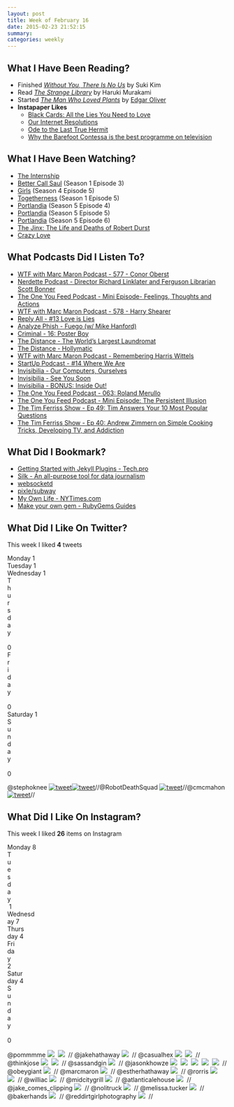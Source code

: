 ```yaml
---
layout: post
title: Week of February 16
date: 2015-02-23 21:52:15
summary: 
categories: weekly
---
```


## What I Have Been Reading?

* Finished *[Without You, There Is No Us](http://austinmoody.org/~melange/books/sukikim/2015/02/18/withoutyounous/)* by Suki Kim
* Read *[The Strange Library](http://austinmoody.org/~melange/books/harukimurakami/2015/02/18/strangelibrary/)* by Haruki Murakami
* Started *[The Man Who Loved Plants](http://www.goodie.org/pantherbooks/oliver.html)* by [Edgar Oliver](http://en.wikipedia.org/wiki/Edgar_Oliver)
* **Instapaper Likes**
  * [Black Cards: All the Lies You Need to Love](http://www.fsgworkinprogress.com/2015/02/black-cards-all-the-lies-you-need-to-love/)
  * [Our Internet Resolutions](https://medium.com/message/our-internet-resolutions-f40f84b28115)
  * [Ode to the Last True Hermit](https://medium.com/message/ode-to-the-last-true-hermit-cdcf40975e29)
  * [Why the Barefoot Contessa is the best programme on television](http://www.mirror.co.uk/news/uk-news/barefoot-contessa-best-programme-television-5190358)

## What I Have Been Watching?

* [The Internship](http://www.imdb.com/title/tt2234155/)
* [Better Call Saul](http://www.imdb.com/title/tt3032476/) (Season 1 Episode 3)
* [Girls](http://www.imdb.com/title/tt1723816/) (Season 4 Episode 5)
* [Togetherness](http://www.imdb.com/title/tt3061830/) (Season 1 Episode 5)
* [Portlandia](http://www.imdb.com/title/tt1780441/) (Season 5 Episode 4)
* [Portlandia](http://www.imdb.com/title/tt1780441/) (Season 5 Episode 5)
* [Portlandia](http://www.imdb.com/title/tt1780441/) (Season 5 Episode 6)
* [The Jinx: The Life and Deaths of Robert Durst](http://www.imdb.com/title/tt4299972/)
* [Crazy Love](http://www.imdb.com/title/tt0790706/)

## What Podcasts Did I Listen To?

* [WTF with Marc Maron Podcast - 577 - Conor Oberst](http://overca.st/a7vtho)
* [Nerdette Podcast - Director Richard Linklater and Ferguson Librarian Scott Bonner](http://overca.st/6t1OicIc)
* [The One You Feed Podcast - Mini Episode- Feelings, Thoughts and Actions](http://overca.st/BcDmGQ0zI)
* [WTF with Marc Maron Podcast - 578 - Harry Shearer](http://overca.st/bMmiuY)
* [Reply All - #13 Love is Lies](http://overca.st/DzGVtPhco)
* [Analyze Phish - Fuego (w/ Mike Hanford)](http://overca.st/-rDLFRwY)
* [Criminal - 16: Poster Boy](http://overca.st/BfsKUbCF0)
* [The Distance - The World’s Largest Laundromat](http://overca.st/EJV1UaI6E)
* [The Distance - Hollymatic](http://overca.st/EJV3zw2RM)
* [WTF with Marc Maron Podcast - Remembering Harris Wittels](http://overca.st/aaBKaw)
* [StartUp Podcast - #14 Where We Are](http://overca.st/DHBqWumZA)
* [Invisibilia - Our Computers, Ourselves](http://overca.st/D88Jxecx0)
* [Invisibilia - See You Soon](http://overca.st/D88Lgt1Ck)
* [Invisibilia - BONUS: Inside Out!](http://overca.st/D88JzjOQc)
* [The One You Feed Podcast - 063: Roland Merullo](http://overca.st/BcDm6iCzE)
* [The One You Feed Podcast - Mini Episode: The Persistent Illusion](http://overca.st/BcDkZLwWM)
* [The Tim Ferriss Show - Ep 49: Tim Answers Your 10 Most Popular Questions](http://overca.st/BmGWCW0f0)
* [The Tim Ferriss Show - Ep 40: Andrew Zimmern on Simple Cooking Tricks, Developing TV, and Addiction](http://overca.st/BmGUaqzlI)

## What Did I Bookmark? 

* [Getting Started with Jekyll Plugins - Tech.pro](http://tech.pro/tutorial/1299/getting-started-with-jekyll-plugins)
* [Silk - An all-purpose tool for data journalism](https://www.silk.co/journalism)
* [websocketd](http://websocketd.com/)
* [pixle/subway](https://github.com/pixle/subway)
* [My Own Life - NYTimes.com](http://mobile.nytimes.com/2015/02/19/opinion/oliver-sacks-on-learning-he-has-terminal-cancer.html?_r=0&referrer=)
* [Make your own gem - RubyGems Guides](http://guides.rubygems.org/make-your-own-gem/)

## What Did I Like On Twitter?

This week I liked **4** tweets

<div class="barchart">
<div style="width: 100px">Monday&nbsp;1</div>
<div style="width: 100px">Tuesday&nbsp;1</div>
<div style="width: 100px">Wednesday&nbsp;1</div>
<div style="width: 0px">Thursday&nbsp;0</div>
<div style="width: 0px">Friday&nbsp;0</div>
<div style="width: 100px">Saturday&nbsp;1</div>
<div style="width: 0px">Sunday&nbsp;0</div>
</div>

@stephoknee [![tweet](http://austinmoody.org/i/tweet.png)](https://twitter.com/stephoknee/status/567149615162863616)[![tweet](http://austinmoody.org/i/tweet.png)](https://twitter.com/stephoknee/status/567534246277820416)//@RobotDeathSquad [![tweet](http://austinmoody.org/i/tweet.png)](https://twitter.com/RobotDeathSquad/status/568107303435505665)//@cmcmahon [![tweet](http://austinmoody.org/i/tweet.png)](https://twitter.com/cmcmahon/status/569146649945231360)//

## What Did I Like On Instagram?

This week I liked **26** items on Instagram

<div class="barchart">
<div style="width: 80px">Monday&nbsp;8</div>
<div style="width: 10px">Tuesday&nbsp;1</div>
<div style="width: 70px">Wednesday&nbsp;7</div>
<div style="width: 40px">Thursday&nbsp;4</div>
<div style="width: 20px">Friday&nbsp;2</div>
<div style="width: 40px">Saturday&nbsp;4</div>
<div style="width: 0px">Sunday&nbsp;0</div>
</div>

@pommmme [![](http://austinmoody.org/i/instagram.png)](http://instagram.com/p/zKl-Z0oeZl/)&nbsp;&nbsp;[![](http://austinmoody.org/i/instagram.png)](http://instagram.com/p/zK32JioedK/)&nbsp;&nbsp;//
@jakehathaway [![](http://austinmoody.org/i/instagram.png)](http://instagram.com/p/zK4zT2F7r8/)&nbsp;&nbsp;//
@casualhex [![](http://austinmoody.org/i/instagram.png)](http://instagram.com/p/zLMHaEGCzb/)&nbsp;&nbsp;[![](http://austinmoody.org/i/instagram.png)](http://instagram.com/p/zRGEcCmC0y/)&nbsp;&nbsp;//
@thinkjose [![](http://austinmoody.org/i/instagram.png)](http://instagram.com/p/zLY0khQCJp/)&nbsp;&nbsp;[![](http://austinmoody.org/i/instagram.png)](http://instagram.com/p/zNGsNiQCLH/)&nbsp;&nbsp;//
@sassandgin [![](http://austinmoody.org/i/instagram.png)](http://instagram.com/p/zLa4eZMghq/)&nbsp;&nbsp;//
@jasonkhowze [![](http://austinmoody.org/i/instagram.png)](http://instagram.com/p/zLcL0aQuVD/)&nbsp;&nbsp;[![](http://austinmoody.org/i/instagram.png)](http://instagram.com/p/zOYsDlQuV6/)&nbsp;&nbsp;[![](http://austinmoody.org/i/instagram.png)](http://instagram.com/p/zPzu-nwuat/)&nbsp;&nbsp;[![](http://austinmoody.org/i/instagram.png)](http://instagram.com/p/zQPUvbQucb/)&nbsp;&nbsp;[![](http://austinmoody.org/i/instagram.png)](http://instagram.com/p/zTvVvWwuZy/)&nbsp;&nbsp;//
@obeygiant [![](http://austinmoody.org/i/instagram.png)](http://instagram.com/p/zLdrIUpaGw/)&nbsp;&nbsp;//
@marcmaron [![](http://austinmoody.org/i/instagram.png)](http://instagram.com/p/zOn1LsxRxy/)&nbsp;&nbsp;//
@estherhathaway [![](http://austinmoody.org/i/instagram.png)](http://instagram.com/p/zQUtI0MVlu/)&nbsp;&nbsp;//
@rorris [![](http://austinmoody.org/i/instagram.png)](http://instagram.com/p/zQnEIRouOa/)&nbsp;&nbsp;[![](http://austinmoody.org/i/instagram.png)](http://instagram.com/p/zTPaTVouJ-/)&nbsp;&nbsp;//
@williac [![](http://austinmoody.org/i/instagram.png)](http://instagram.com/p/zQoOYanwB7/)&nbsp;&nbsp;//
@midcitygrill [![](http://austinmoody.org/i/instagram.png)](http://instagram.com/p/zSz4komfSv/)&nbsp;&nbsp;//
@atlanticalehouse [![](http://austinmoody.org/i/instagram.png)](http://instagram.com/p/zS3uwai9kA/)&nbsp;&nbsp;//
@jake_comes_clipping [![](http://austinmoody.org/i/instagram.png)](http://instagram.com/p/zU-WB4PHd7/)&nbsp;&nbsp;//
@nolitruck [![](http://austinmoody.org/i/instagram.png)](http://instagram.com/p/zWXZSOso5c/)&nbsp;&nbsp;//
@melissa.tucker [![](http://austinmoody.org/i/instagram.png)](http://instagram.com/p/zXdwTun8mC/)&nbsp;&nbsp;//
@bakerhands [![](http://austinmoody.org/i/instagram.png)](http://instagram.com/p/zYEd9ER0ue/)&nbsp;&nbsp;//
@reddirtgirlphotography [![](http://austinmoody.org/i/instagram.png)](http://instagram.com/p/zYcfQtqnMq/)&nbsp;&nbsp;//